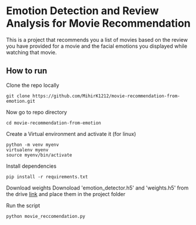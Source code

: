 # Emotion Detection and Review Analysis for Movie Recommendation
This is a project that recommends you a list of movies based on the review you have provided for a movie and the facial emotions you displayed while watching that movie.

## How to run
Clone the repo locally
```
git clone https://github.com/MihirK1212/movie-recommendation-from-emotion.git
```
Now go to repo directory
```
cd movie-recommendation-from-emotion
```
Create a Virtual environment and activate it (for linux)
```
python -m venv myenv 
virtualenv myenv   
source myenv/bin/activate
```
Install dependencies
```
pip install -r requirements.txt
```
Download weights
Downoload 'emotion_detector.h5' and 'weights.h5' from the drive [link](https://drive.google.com/drive/folders/1dIUeL1p2Izh8kWTUq0YzlAYrx-4gw6P3?usp=sharing) and place them in the project folder

Run the script
```
python movie_reccomendation.py
```
